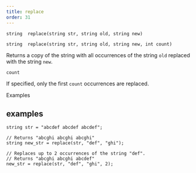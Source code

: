 ```yaml
---
title: replace
order: 31
---
```

`string  replace(string str, string old, string new)`

`string  replace(string str, string old, string new, int count)`

Returns a copy of the string with all occurrences of the string `old` replaced with the string `new`.

`count`

If specified, only the first `count` occurrences are replaced.

Examples

## examples

```vex
string str = "abcdef abcdef abcdef";

// Returns "abcghi abcghi abcghi"
string new_str = replace(str, "def", "ghi");

// Replaces up to 2 occurrences of the string "def".
// Returns "abcghi abcghi abcdef"
new_str = replace(str, "def", "ghi", 2);

```
